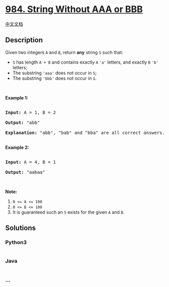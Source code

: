 # [984. String Without AAA or BBB](https://leetcode.com/problems/string-without-aaa-or-bbb)

[中文文档](/solution/0900-0999/0984.String%20Without%20AAA%20or%20BBB/README.md)

## Description

<p>Given two integers <code>A</code> and <code>B</code>, return <strong>any</strong> string <code>S</code> such that:</p>

<ul>
    <li><code>S</code> has length <code>A + B</code> and contains exactly <code>A</code> <code>&#39;a&#39;</code> letters, and exactly <code>B</code> <code>&#39;b&#39;</code> letters;</li>
    <li>The substring&nbsp;<code>&#39;aaa&#39;</code>&nbsp;does not occur in <code>S</code>;</li>
    <li>The substring <code>&#39;bbb&#39;</code> does not occur in <code>S</code>.</li>
</ul>

<p>&nbsp;</p>

<p><strong>Example 1:</strong></p>

<pre>

<strong>Input: </strong>A = <span id="example-input-1-1">1</span>, B = <span id="example-input-1-2">2</span>

<strong>Output: </strong><span id="example-output-1">&quot;abb&quot;

</span><strong>Explanation:</strong> &quot;abb&quot;, &quot;bab&quot; and &quot;bba&quot; are all correct answers.

</pre>

<div>

<p><strong>Example 2:</strong></p>

<pre>

<strong>Input: </strong>A = <span id="example-input-2-1">4</span>, B = <span id="example-input-2-2">1</span>

<strong>Output: </strong><span id="example-output-2">&quot;aabaa&quot;</span></pre>

<p>&nbsp;</p>

</div>

<p><strong>Note:</strong></p>

<ol>
    <li><code>0 &lt;= A &lt;= 100</code></li>
    <li><code>0 &lt;= B &lt;= 100</code></li>
    <li>It is guaranteed such an <code>S</code> exists for the given <code>A</code> and <code>B</code>.</li>
</ol>

## Solutions

<!-- tabs:start -->

### **Python3**

```python

```

### **Java**

```java

```

### **...**

```

```

<!-- tabs:end -->
